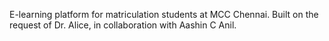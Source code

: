 E-learning platform for matriculation students at MCC Chennai. Built on the request of Dr. Alice, in collaboration with Aashin C Anil.
